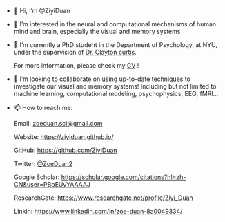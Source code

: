 - 👋 Hi, I’m @ZiyiDuan
- 👀 I’m interested in the neural and computational mechanisms of human mind and brain, especially the visual and memory systems
- 🌱 I’m currently a PhD student in the Department of Psychology, at NYU, under the supervision of [Dr. Clayton curtis](https://www.clayspacelab.com/). 
     
     For more information, please check my [CV](https://docs.google.com/document/d/1TJdox0sSVh5sWYU8Gy4Vu34LtOKBbrN0pcIrhLedxMU/edit?usp=sharing) !
- 💞️ I’m looking to collaborate on using up-to-date techniques to investigate our visual and memory systems! Including but not limited to machine learning, computational modeling, psychophysics, EEG, fMRI...
- 📫 How to reach me: 
     
     Email: zoeduan.sci@gmail.com
     
     Website: https://ziyiduan.github.io/
     
     GitHub: https://github.com/ZiyiDuan  
     
     Twitter: [@ZoeDuan2](https://twitter.com/ZoeDuan2)
     
     Google Scholar: https://scholar.google.com/citations?hl=zh-CN&user=PBbEUyYAAAAJ 
     
     ResearchGate: https://www.researchgate.net/profile/Ziyi_Duan

     Linkin: https://www.linkedin.com/in/zoe-duan-8a0049334/

<!---
ZiyiDuan/ZiyiDuan is a ✨ special ✨ repository because its `README.md` (this file) appears on your GitHub profile.
You can click the Preview link to take a look at your changes.
--->
